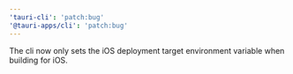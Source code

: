 ```yaml
---
'tauri-cli': 'patch:bug'
'@tauri-apps/cli': 'patch:bug'
---
```


The cli now only sets the iOS deployment target environment variable when building for iOS.
